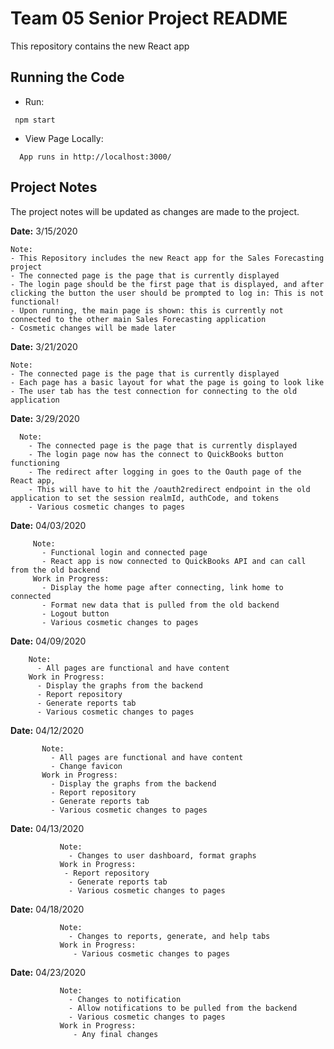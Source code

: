 # Team 05 Senior Project README
This repository contains the new React app

## Running the Code

   * Run:
  ```
   npm start
   ```

  * View Page Locally:
  ```
    App runs in http://localhost:3000/
   ```

## Project Notes
The project notes will be updated as changes are made to the project.   

   **Date:** 3/15/2020
   
    Note:
    - This Repository includes the new React app for the Sales Forecasting project
    - The connected page is the page that is currently displayed
    - The login page should be the first page that is displayed, and after clicking the button the user should be prompted to log in: This is not functional!
    - Upon running, the main page is shown: this is currently not connected to the other main Sales Forecasting application
    - Cosmetic changes will be made later

   **Date:** 3/21/2020
   
    Note:
    - The connected page is the page that is currently displayed
    - Each page has a basic layout for what the page is going to look like
    - The user tab has the test connection for connecting to the old application
   
   **Date:** 3/29/2020
   
      Note:
        - The connected page is the page that is currently displayed
        - The login page now has the connect to QuickBooks button functioning
        - The redirect after logging in goes to the Oauth page of the React app, 
        - This will have to hit the /oauth2redirect endpoint in the old application to set the session realmId, authCode, and tokens
        - Various cosmetic changes to pages 
        
   **Date:** 04/03/2020
      
         Note:
           - Functional login and connected page
           - React app is now connected to QuickBooks API and can call from the old backend
         Work in Progress: 
           - Display the home page after connecting, link home to connected 
           - Format new data that is pulled from the old backend
           - Logout button
           - Various cosmetic changes to pages 
           
   **Date:** 04/09/2020
                 
        Note:
          - All pages are functional and have content
        Work in Progress: 
          - Display the graphs from the backend 
          - Report repository
          - Generate reports tab
          - Various cosmetic changes to pages 
           

   **Date:** 04/12/2020
                
           Note:
             - All pages are functional and have content
             - Change favicon 
           Work in Progress: 
             - Display the graphs from the backend 
             - Report repository
             - Generate reports tab
             - Various cosmetic changes to pages 
             
   **Date:** 04/13/2020
                    
               Note:
                 - Changes to user dashboard, format graphs
               Work in Progress: 
                - Report repository
                 - Generate reports tab
                 - Various cosmetic changes to pages 
                 
   **Date:** 04/18/2020
                    
               Note:
                 - Changes to reports, generate, and help tabs
               Work in Progress: 
                  - Various cosmetic changes to pages 
                  
   **Date:** 04/23/2020
                    
               Note:
                 - Changes to notification
                 - Allow notifications to be pulled from the backend
                 - Various cosmetic changes to pages 
               Work in Progress: 
                  - Any final changes
                  
        


   
   
   
